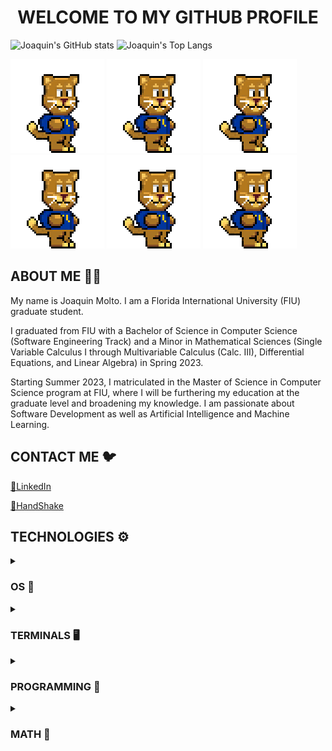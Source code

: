 <h1 align="center">WELCOME TO MY GITHUB PROFILE</h1>

![Joaquin's GitHub stats](https://github-readme-stats-sigma-five.vercel.app/api?username=FIUPanther-JMolto98&show_icons=true&icon_color=5AECA4&title_color=FFCC00&text_color=FFFFFF&bg_color=-45,081E3F,CC0066,CC0066,CC0066,CC0066&hide_border=true)
![Joaquin's Top Langs](https://github-readme-stats.vercel.app/api/top-langs/?username=FIUPanther-JMolto98&layout=compact&theme=transparent&hide_border=true&title_color=FFCC00&text_color=FFFFFF)

![](https://github.com/FIUPanther-JMolto98/FIUPanther-JMolto98/blob/main/roary_run_slow_fixed.gif)
![](https://github.com/FIUPanther-JMolto98/FIUPanther-JMolto98/blob/main/roary_run_slow_fixed.gif)
![](https://github.com/FIUPanther-JMolto98/FIUPanther-JMolto98/blob/main/roary_run_slow_fixed.gif)
![](https://github.com/FIUPanther-JMolto98/FIUPanther-JMolto98/blob/main/roary_run_slow_fixed.gif)
![](https://github.com/FIUPanther-JMolto98/FIUPanther-JMolto98/blob/main/roary_run_slow_fixed.gif)
![](https://github.com/FIUPanther-JMolto98/FIUPanther-JMolto98/blob/main/roary_run_slow_fixed.gif)

<h2 align="left">ABOUT ME 👨‍💻</h2>
<!-- <h3 align="center">EDUCATION</h3>

<!-- <p>$${\color{gold}GRAD:}$$</p> -->
<!-- <p align="center">M.S. in Computer Science</p> -->
<!-- <p>$${\color{lightblue}UGRAD:}$$</p> -->
<!-- <p align="center">B.S. in Computer Science (SDD Track)</p> -->
<!-- <p>$${\color{pink}MINOR:}$$</p> -->
<!-- <p align="center">Mathematical Sciences</p> -->

<p align="left">My name is Joaquin Molto. I am a Florida International University (FIU) graduate student.</p>
<p align="left">I graduated from FIU with a Bachelor of Science in Computer Science (Software Engineering Track) and a Minor in Mathematical Sciences (Single Variable Calculus I through Multivariable Calculus (Calc. III), Differential Equations, and Linear Algebra) in Spring 2023.</p>
<p align="left">Starting Summer 2023, I matriculated in the Master of Science in Computer Science program at FIU, where I will be furthering my education at the graduate level and broadening my knowledge. I am passionate about Software Development as well as Artificial Intelligence and Machine Learning.</p>
<h2 align="left">CONTACT ME 🐦</h2>
<a href="https://www.linkedin.com/in/joaquin-molto-fiucompsci/"> 💼LinkedIn</a>

<a href="https://fiu.joinhandshake.com/stu/users/29993123"> 🤝HandShake</a>
<h2 align="left">TECHNOLOGIES ⚙️</h2>

<details><summary><h3 align="left">OS 💾</h3></summary>
  
![Windows](https://a11ybadges.com/badge?logo=windows)
![Linux](https://a11ybadges.com/badge?logo=linux)
![CentOS](https://a11ybadges.com/badge?logo=centos)
![Fedora](https://a11ybadges.com/badge?logo=fedora)
![Ubuntu](https://a11ybadges.com/badge?logo=ubuntu)

</details>

<details><summary><h3 align="left">TERMINALS 🖥️</h3></summary>

![Windows Terminal](https://a11ybadges.com/badge?logo=windowsterminal)
![PowerShell](https://a11ybadges.com/badge?logo=powershell)
![GNU Bash](https://a11ybadges.com/badge?logo=gnubash)

</details>
  
<details><summary><h3 align="left">PROGRAMMING 🤖</h3></summary>

<details><summary><h4 align="left">VERSION CONTROL</h4></summary>

![Git](https://a11ybadges.com/badge?logo=git)
![GitHub](https://a11ybadges.com/badge?logo=github)

</details>

<details><summary><h4 align="left">IDE/TEXT EDITING</h4></summary>


![Visual Studio Code](https://a11ybadges.com/badge?logo=visualstudiocode)
![JetBrains](https://a11ybadges.com/badge?logo=jetbrains)

![Vim](https://a11ybadges.com/badge?logo=vim)
![Neovim](https://a11ybadges.com/badge?logo=neovim)

</details>
  
<details><summary><h4 align="left">DEVELOPMENT</h4></summary>

<h5 align="left">RESOURCES</h5>

![OpenAI](https://a11ybadges.com/badge?logo=openai)
![Stack Overflow](https://a11ybadges.com/badge?logo=stackoverflow)

<h5 align="left">FRAMEWORKS</h5>
  
![Angular](https://a11ybadges.com/badge?logo=angular)
![Apache Maven](https://a11ybadges.com/badge?logo=apachemaven)
![Node.js](https://a11ybadges.com/badge?logo=nodedotjs)
![Spring](https://a11ybadges.com/badge?logo=spring)
 
<h5 align="left">LANGUAGES (OOP and FP)</h5>
  
![C](https://a11ybadges.com/badge?logo=c)
![C++](https://a11ybadges.com/badge?logo=cplusplus)
![Java](https://a11ybadges.com/badge?logo=java)
![Python](https://a11ybadges.com/badge?logo=python)
![R](https://a11ybadges.com/badge?logo=r)

<h5 align="left">LANGUAGES (WEB DEV)</h5>
  
![HTML5](https://a11ybadges.com/badge?logo=html5)
![CSS3](https://a11ybadges.com/badge?logo=css3)
![JavaScript](https://a11ybadges.com/badge?logo=javascript)
![TypeScript](https://a11ybadges.com/badge?logo=typescript)

<h5 align="left">DATABASES</h5>
  
![MySQL](https://a11ybadges.com/badge?logo=mysql)
![MariaDB](https://a11ybadges.com/badge?logo=mariadb)
![PostgreSQL](https://a11ybadges.com/badge?logo=postgresql)
![MongoDB](https://a11ybadges.com/badge?logo=mongodb)

</details> 
  
<details><summary><h4 align="left">DATA ANALYSIS</h4></summary>

![Anaconda](https://a11ybadges.com/badge?logo=anaconda)
![Jupyter](https://a11ybadges.com/badge?logo=jupyter)
![Google Colab](https://a11ybadges.com/badge?logo=googlecolab)

![pandas](https://a11ybadges.com/badge?logo=pandas)
![NumPy](https://a11ybadges.com/badge?logo=numpy)
![scikit-learn](https://a11ybadges.com/badge?logo=scikitlearn)

</details>
</details>

<details><summary><h3 align="left">MATH 🧮</h3></summary>

![Wolfram](https://a11ybadges.com/badge?logo=wolfram)
![LaTeX](https://a11ybadges.com/badge?logo=latex)

</details>
</details>
